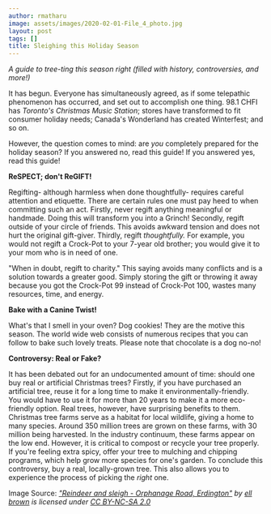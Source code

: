 ```yaml
---
author: rmatharu
image: assets/images/2020-02-01-File_4_photo.jpg
layout: post
tags: []
title: Sleighing this Holiday Season
---
```


*A guide to tree-ting this season right (filled with history,
controversies, and more!)*

It has begun. Everyone has simultaneously agreed, as if some telepathic
phenomenon has occurred, and set out to accomplish one thing. 98.1 CHFI
has *Toronto's Christmas Music Station*; stores have transformed to fit
consumer holiday needs; Canada's Wonderland has created Winterfest; and
so on.

However, the question comes to mind: are *you* completely prepared for
the holiday season? If you answered no, read this guide! If you answered
yes, read this guide!

**ReSPECT; don't ReGIFT!**

Regifting- although harmless when done thoughtfully- requires careful
attention and etiquette. There are certain rules one must pay heed to
when committing such an act. Firstly, never regift anything meaningful
or handmade. Doing this will transform you into a Grinch! Secondly,
regift outside of your circle of friends. This avoids awkward tension
and does not hurt the original gift-giver. Thirdly, regift
*thoughtfully.* For example, you would not regift a Crock-Pot to your
7-year old brother; you would give it to your mom who is in need of one.

"When in doubt, regift to charity." This saying avoids many conflicts
and is a solution towards a greater good. Simply storing the gift or
throwing it away because you got the Crock-Pot 99 instead of Crock-Pot
100, wastes many resources, time, and energy.

**Bake with a Canine Twist!**

What's that I smell in your oven? Dog cookies! They are the motive this
season. The world wide web consists of numerous recipes that you can
follow to bake such lovely treats. Please note that chocolate is a dog
no-no!

**Controversy: Real or Fake?**

It has been debated out for an undocumented amount of time: should one
buy real or artificial Christmas trees? Firstly, if you have purchased
an artificial tree, reuse it for a long time to make it
environmentally-friendly. You would have to use it for more than 20
years to make it a more eco-friendly option. Real trees, however, have
surprising benefits to them. Christmas tree farms serve as a habitat for
local wildlife, giving a home to many species. Around 350 million trees
are grown on these farms, with 30 million being harvested. In the
industry continuum, these farms appear on the low end. However, it is
critical to compost or recycle your tree properly. If you're feeling
extra spicy, offer your tree to mulching and chipping programs, which
help grow more species for one's garden. To conclude this controversy,
buy a real, locally-grown tree. This also allows you to experience the
process of picking the *right* one.

Image Source: *[\"Reindeer and sleigh - Orphanage Road,
Erdington\"](https://www.flickr.com/photos/39415781@N06/32470702048) by
[ell brown](https://www.flickr.com/photos/39415781@N06) is licensed
under [CC BY-NC-SA 2.0
](https://creativecommons.org/licenses/by-nc-sa/2.0/?ref=ccsearch&atype=rich)*
